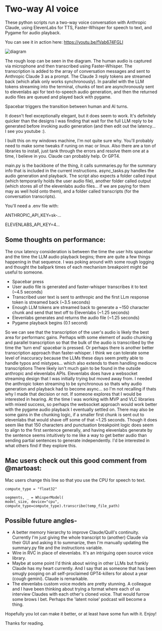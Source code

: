 # Two-way AI voice
These python scripts run a two-way voice conversation with Anthropic Claude, using ElevenLabs for TTS, Faster-Whisper for speech to text, and Pygame for audio playback. 

You can see it in action here: https://youtu.be/fVab674FGLI

![diagram](https://github.com/ccappetta/bidirectional_streaming_ai_voice/assets/36048795/a43d6e1d-4f6a-42c6-9e93-11f19466e989)

The rough loop can be seen in the diagram. The human audio is captured via microphone and then transcribed using Faster-Whisper. The transcription is added to the array of conversation messages and sent to Anthropic Claude 3 as a prompt. The Claude 3 reply tokens are streamed back (which afaik only works synchronously). 
In parallel with the LLM tokens streaming into the terminal, chunks of text are asynchronously sent to elevenlabs api for text-to-speech audio generation, and then the returned audio files are queued and played back with pygame.

Spacebar triggers the transition between human and AI turns.

It doesn't feel exceptionally elegant, but it does seem to work. It's definitely quicker than the designs I was finding that wait for the full LLM reply to be generated before invoking audio generation (and then edit out the latency... I see you youtube :). 

I built this on my windows machine, I'm not quite sure why. You'll probably need to make some tweaks if runing on mac or linux. Also there are a ton of libraries to install, just tank through the errors and resolve them one at a time, I believe in you. Claude can probably help. Or GPT4.

main.py is the backbone of the thing, it calls summaries.py for the summary info that is included in the current instructions. async_tasks.py handles the audio generation and playback. The script also expects a folder called input (which temporarily holds the user audio file), another folder called output (which stores all of the elevenlabs audio files... if we are paying for them may as well hold onto them), and a folder called transcripts (for the conversation transcripts).

You'll need a .env file with:

ANTHROPIC_API_KEY=sk-...

ELEVENLABS_API_KEY=4...





## Some thoughts on performance:

The crux latency consideration is between the time the user hits spacebar and the time the LLM audio playback begins; there are quite a few things happening in that sequence. I was poking around with some rough logging and thought the ballpark times of each mechanism breakpoint might be useful to someone.
- Spacebar press
- User audio file is generated and faster-whisper transcribes it to text (~4.5 seconds)
- Transcribed user text is sent to anthropic and the first LLm response token is streamed back (~3.5 seconds)
- Enough LLM tokens are streamed back to generate a ~150 character chunk and send that text off to Elevenlabs (~1.25 seconds)
- Elevenlabs generates and returns the audio file (~1.25 seconds)
- Pygame playback begins (0.1 second)

So we can see that the transcription of the user's audio is likely the best area for performanc gains. Perhaps with some element of audio chunking and parallel transcription so that the bulk of the audio is transcribed by the time the 'turn end' spacebar is pressed. Or perhaps there is another better transcription approach than faster-whisper. I think we can tolerate some level of inaccuracy because the LLMs these days seem pretty able to handle typos and mistypes... which also extends to them handling mediocre transcriptions
There likely isn't much gain to be found in the outside anthropic and elevenlabs APIs. Elevenlabs does have a websocket streaming design that I was initially trying but moved away from. I needed the anthropic token streaming to be synchronous so thats why audio generation and playback had to become async... so I'm not recalling if thats why I made that decision or not. If someone explores that I would be interested in hearing. At the time I was working with MVP and VLC libraries with mixed success, so perhaps the websocket approach would work better with the pygame audio playback I eventually settled on.
There may also be some gains in the chunking logic, if a smaller first chunk is sent out to elevenlabs that would shave off some of that ~1.25 seconds. Though it does seem like that 150 characters and punctuation breakpoint logic does seem to align to the first sentence generally, and having elevenlabs generate by the sentence seems intuitively to me like a way to get better audio than sending partial sentences to generate independently. I'd be interested in what others find if they explore this.



## Mac users check out this good comment from  @martoast:
Mac users change this line so that you use the CPU for speech to text.
```
compute_type = "float32"

segments, _ = WhisperModel(
model_size, device="cpu", compute_type=compute_type).transcribe(temp_file_path)
```




## Possible future angles-
- A better memory hierarchy to improve Claude/Quill's continuity. Currently I'm just giving the whole transcript to (another) Claude via their GUI and asking it to summarize, then I'm manually updating the summary.py file and the instructions variable.
- Wire in RVC in place of elevenlabs. It's an intriguing open source voice library.
- Maybe at some point I'd think about wiring in other LLMs but frankly Claude has my heart currently. And I say that as someone that has been smugly pooping on all self-proclaimed GPT4-killers for about a year (cough gemini). Claude is remarkable.
- The elevenlabs custom voice models are pretty stunning. A colleague and I have been thinking about trying a format where each of us interview Claudes with each other's cloned voice. That would furrow some brows I bet. Perhaps the 'latent noise' podcast will become a thing.

Hopefully you lot can make it better, or at least have some fun with it. Enjoy!

Thanks for reading.

